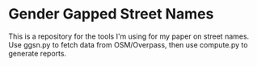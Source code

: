 # Gender Gapped Street Names
This is a repository for the tools I'm using for my paper on street names.
Use ggsn.py to fetch data from OSM/Overpass, then use compute.py to generate reports.